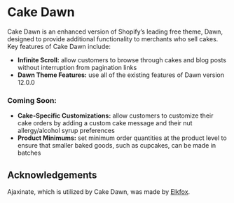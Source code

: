 # Cake Dawn

Cake Dawn is an enhanced version of Shopify’s leading free theme, Dawn, designed to provide additional functionality to merchants who sell cakes. Key features of Cake Dawn include:

- **Infinite Scroll:** allow customers to browse through cakes and blog posts without interruption from pagination links
- **Dawn Theme Features:** use all of the existing features of Dawn version 12.0.0

### Coming Soon:
- **Cake-Specific Customizations:** allow customers to customize their cake orders by adding a custom cake message and their nut allergy/alcohol syrup preferences
- **Product Minimums:** set minimum order quantities at the product level to ensure that smaller baked goods, such as cupcakes, can be made in batches

## Acknowledgements

Ajaxinate, which is utilized by Cake Dawn, was made by [Elkfox](https://ajaxinate.elkfox.io/).